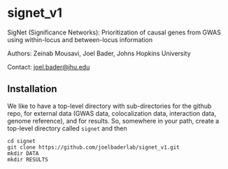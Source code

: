 # signet_v1
SigNet (Significance Networks): Prioritization of causal genes from GWAS using within-locus and between-locus information

Authors: Zeinab Mousavi, Joel Bader, Johns Hopkins University

Contact: joel.bader@jhu.edu

## Installation

We like to have a top-level directory with sub-directories for the github repo, for external data (GWAS data, colocalization data, interaction data, genome reference), and for results. So, somewhere in your path, create a top-level directory called `signet` and then
```
cd signet
git clone https://github.com/joelbaderlab/signet_v1.git
mkdir DATA
mkdir RESULTS
```


